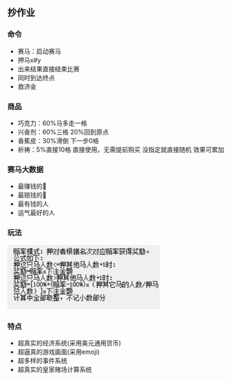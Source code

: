 ## 抄作业

### 命令
- 赛马：启动赛马
- 押马x#y
- 出来结果直接结束比赛
- 同时到达终点
- 救济金


### 商品

- 巧克力：60%马多走一格
- 兴奋剂：60%三格 20%回到原点
- 香蕉皮：30%滑倒 下一步0格
- 祈祷：5%直接10格
直接使用，无需提前购买
没指定就直接随机
效果可累加

### 赛马大数据

- 最赚钱的🐎
- 最赔钱的🐎
- 最有钱的人
- 运气最好的人



### 玩法

![1](../../../img/1.jpg)

### 特点

- 超真实的经济系统(采用美元通用货币)
- 超逼真的游戏画面(采用emoji)
- 超多样的事件系统
- 超真实的皇家赌场计算系统